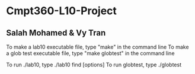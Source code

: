 # Cmpt360-L10-Project
## Salah Mohamed & Vy Tran

To make a lab10 executable file, type "make" in the command line
To make a glob test executable file, type "make globtest" in the command line

To run ./lab10, type ./lab10 find [options]
To run globtest, type ./globtest
